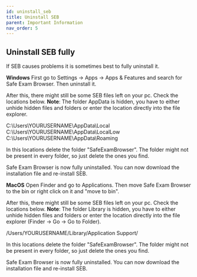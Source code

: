 ```yaml
---
id: uninstall_seb
title: Uninstall SEB
parent: Important Information
nav_order: 5
---
```


## Uninstall SEB fully
If SEB causes problems it is sometimes best to fully uninstall it.

**Windows**
First go to Settings -> Apps -> Apps & Features and search for Safe Exam Browser. Then uninstall it.

After this, there might still be some SEB files left on your pc. Check the locations below.
**Note**: The folder AppData is hidden, you have to either unhide hidden files and folders or enter the location directly into the file explorer.

C:\Users\YOURUSERNAME\AppData\Local
C:\Users\YOURUSERNAME\AppData\LocalLow
C:\Users\YOURUSERNAME\AppData\Roaming

In this locations delete the folder "SafeExamBrowser". The folder might not be present in every folder, so just delete the ones you find.

Safe Exam Browser is now fully uninstalled. You can now download the installation file and re-install SEB.

**MacOS**
Open Finder and go to Applications. Then move Safe Exam Browser to the bin or right click on it and "move to bin".

After this, there might still be some SEB files left on your pc. Check the locations below.
**Note**: The folder Library is hidden, you have to either unhide hidden files and folders or enter the location directly into the file explorer (Finder -> Go -> Go to Folder).

/Users/YOURUSERNAME/Library/Application Support/

In this locations delete the folder "SafeExamBrowser". The folder might not be present in every folder, so just delete the ones you find.

Safe Exam Browser is now fully uninstalled. You can now download the installation file and re-install SEB.